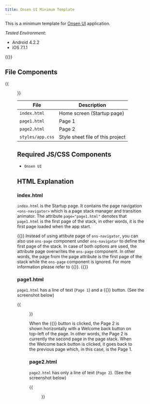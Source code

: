 ```yaml
---
title: Onsen UI Minimum Template
---
```


This is a minimum template for [Onsen UI](https://onsen.io/) application.

*Tested Environment*: 

- Android 4.2.2
- iOS 7.1.1

{{<iframeApp src="https://monaca.github.io/project-templates/7-ons-minimum/www/index.html">}}

## File Components                                           

{{<figure src="/images/sampleapp/onsen_ui_minimum_project/minimum_1.png">}}   

File | Description
-----|-------
`index.html` | Home screen (Startup page)
`page1.html` | Page 1
`page2.html` | Page 2
`styles/app.css` | Style sheet file of this project

## Required JS/CSS Components

- `Onsen UI`                                       
  
## HTML Explanation                                 

### index.html                                       

`index.html` is the Startup page. It contains the page navigation
`<ons-navigator>` which is a page stack manager and transition animator.
The attribute `page="page1.html"` denotes that `page1.html` is the first
page of the stack, in other words, it is the first page loaded when the
app start.

{{<note>}}
  Instead of using attibute page of <code>ons-navigator</code>, you can also use <code>ons-page</code> component under <code>ons-navigator</code> to define the first page of the stack. In case of both options are used, the attribute page overwrites the <code>ons-page</code> component. In other words, the page from the page attribute is the first page of the stack while the <code>ons-page</code> component is ignored. For more information please refer to {{<link href="https://onsen.io/v2/api/js/ons-navigator.html#reference-detail" title="Onsen UI Documentation">}}.
{{</note>}}

### page1.html

`page1.html` has a line of text (`Page 1`) and a {{<guilabel name="Push Page 2">}} button. (See
the screenshot below)

{{<figure src="/images/sampleapp/onsen_ui_minimum_project/minimum_2.png" width="300">}}   

When the {{<guilabel name="Push Page 2">}} button is clicked, the Page 2 is shown horizontally
with a Welcome back button on top-left of the page. In other words, the
Page 2 is currently the second page in the page stack. When the Welcome
back button is clicked, it goes back to the previous page which, in this
case, is the Page 1.

### page2.html

`page2.html` has only a line of text (`Page 2`). (See the screenshot
below)

{{<figure src="/images/sampleapp/onsen_ui_minimum_project/minimum_3.png" width="300">}}   

